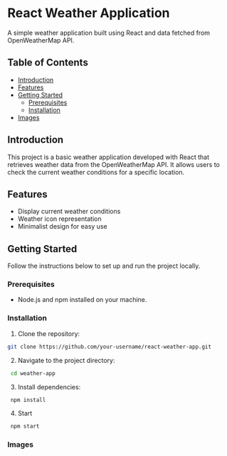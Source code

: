 # React Weather Application

A simple weather application built using React and data fetched from OpenWeatherMap API.

## Table of Contents

- [Introduction](#introduction)
- [Features](#features)
- [Getting Started](#getting-started)
  - [Prerequisites](#prerequisites)
  - [Installation](#installation)
- [Images](#images)

## Introduction

This project is a basic weather application developed with React that retrieves weather data from the OpenWeatherMap API. It allows users to check the current weather conditions for a specific location.

## Features

- Display current weather conditions
- Weather icon representation
- Minimalist design for easy use

## Getting Started

Follow the instructions below to set up and run the project locally.

### Prerequisites

- Node.js and npm installed on your machine.

### Installation

1. Clone the repository:

  ```bash
  git clone https://github.com/your-username/react-weather-app.git
  ```
2. Navigate to the project directory:
 ```bash
  cd weather-app
 ```
3. Install dependencies:
 ```bash
  npm install
 ```

4. Start
 ```bash
  npm start
 ```
### Images

